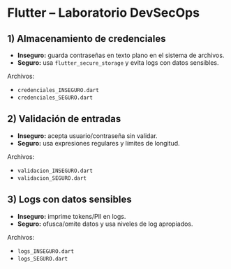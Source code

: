 
# Flutter – Laboratorio DevSecOps

## 1) Almacenamiento de credenciales
- **Inseguro:** guarda contraseñas en texto plano en el sistema de archivos.
- **Seguro:** usa `flutter_secure_storage` y evita logs con datos sensibles.

Archivos:
- `credenciales_INSEGURO.dart`
- `credenciales_SEGURO.dart`

## 2) Validación de entradas
- **Inseguro:** acepta usuario/contraseña sin validar.
- **Seguro:** usa expresiones regulares y límites de longitud.

Archivos:
- `validacion_INSEGURO.dart`
- `validacion_SEGURO.dart`

## 3) Logs con datos sensibles
- **Inseguro:** imprime tokens/PII en logs.
- **Seguro:** ofusca/omite datos y usa niveles de log apropiados.

Archivos:
- `logs_INSEGURO.dart`
- `logs_SEGURO.dart`

